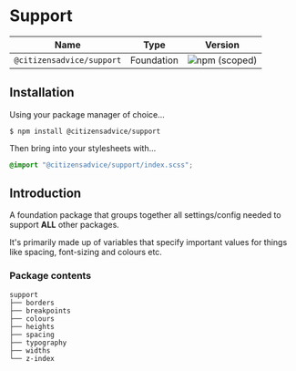 # Support

| Name                      | Type       | Version                                                                   |
|---------------------------|------------|---------------------------------------------------------------------------|
| `@citizensadvice/support` | Foundation | ![npm (scoped)](https://img.shields.io/npm/v/@citizensadvice/support.svg) |

## Installation
Using your package manager of choice...

```shell
$ npm install @citizensadvice/support
```

Then bring into your stylesheets with...

```scss
@import "@citizensadvice/support/index.scss";
```

## Introduction

A foundation package that groups together all settings/config needed to support **ALL** other packages.

It's primarily made up of variables that specify important values for things like spacing, font-sizing and colours etc.

### Package contents

```
support
├── borders
├── breakpoints
├── colours
├── heights
├── spacing
├── typography
├── widths
└── z-index
```
